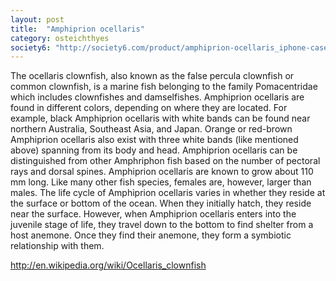 ```yaml
---
layout: post
title:  "Amphiprion ocellaris"
category: osteichthyes
society6: "http://society6.com/product/amphiprion-ocellaris_iphone-case"
---
```


The ocellaris clownfish, also known as the false percula clownfish or common clownfish, is a marine fish belonging to the family Pomacentridae which includes clownfishes and damselfishes. Amphiprion ocellaris are found in different colors, depending on where they are located. For example, black Amphiprion ocellaris with white bands can be found near northern Australia, Southeast Asia, and Japan. Orange or red-brown Amphiprion ocellaris also exist with three white bands (like mentioned above) spanning from its body and head. Amphiprion ocellaris can be distinguished from other Amphriphon fish based on the number of pectoral rays and dorsal spines. Amphiprion ocellaris are known to grow about 110 mm long. Like many other fish species, females are, however, larger than males. The life cycle of Amphiprion ocellaris varies in whether they reside at the surface or bottom of the ocean. When they initially hatch, they reside near the surface. However, when Amphiprion ocellaris enters into the juvenile stage of life, they travel down to the bottom to find shelter from a host anemone. Once they find their anemone, they form a symbiotic relationship with them.

http://en.wikipedia.org/wiki/Ocellaris_clownfish
